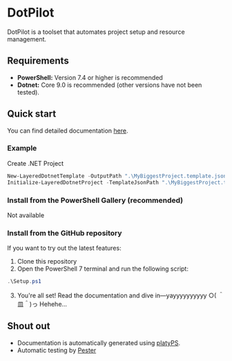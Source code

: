 # DotPilot

DotPilot is a toolset that automates project setup and resource management.

## Requirements

* **PowerShell:** Version 7.4 or higher is recommended
* **Dotnet:** Core 9.0 is recommended (other versions have not been tested).

## Quick start

You can find detailed documentation [here](Docs).

### Example

Create .NET Project

```powershell
New-LayeredDotnetTemplate -OutputPath ".\MyBiggestProject.template.json" -SolutionName "MyBiggestProject" -Architecture Clean
Initialize-LayeredDotnetProject -TemplateJsonPath ".\MyBiggestProject.template.json" -LogToFile
```

### Install from the PowerShell Gallery (recommended)

Not available

### Install from the GitHub repository

If you want to try out the latest features:

1. Clone this repository
2. Open the PowerShell 7 terminal and run the following script:
```powershell
.\Setup.ps1
```
3. You're all set! Read the documentation and dive in—yayyyyyyyyyy ○( ＾皿＾)っ Hehehe...

## Shout out

* Documentation is automatically generated using [platyPS](https://github.com/PowerShell/platyPS).
* Automatic testing by [Pester](https://github.com/pester/Pester)
